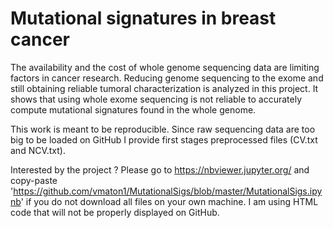 # Mutational signatures in breast cancer

The availability and the cost of whole genome sequencing data are limiting factors in cancer research. Reducing genome sequencing to the exome and still obtaining reliable tumoral characterization is analyzed in this project. It shows that using whole exome sequencing is not reliable to accurately compute mutational signatures found in the whole genome.

This work is meant to be reproducible. Since raw sequencing data are too big to be loaded on GitHub I provide first stages preprocessed files (CV.txt and NCV.txt).

Interested by the project ? Please go to https://nbviewer.jupyter.org/ and copy-paste 'https://github.com/vmaton1/MutationalSigs/blob/master/MutationalSigs.ipynb' if you do not download all files on your own machine. I am using HTML code that will not be properly displayed on GitHub.